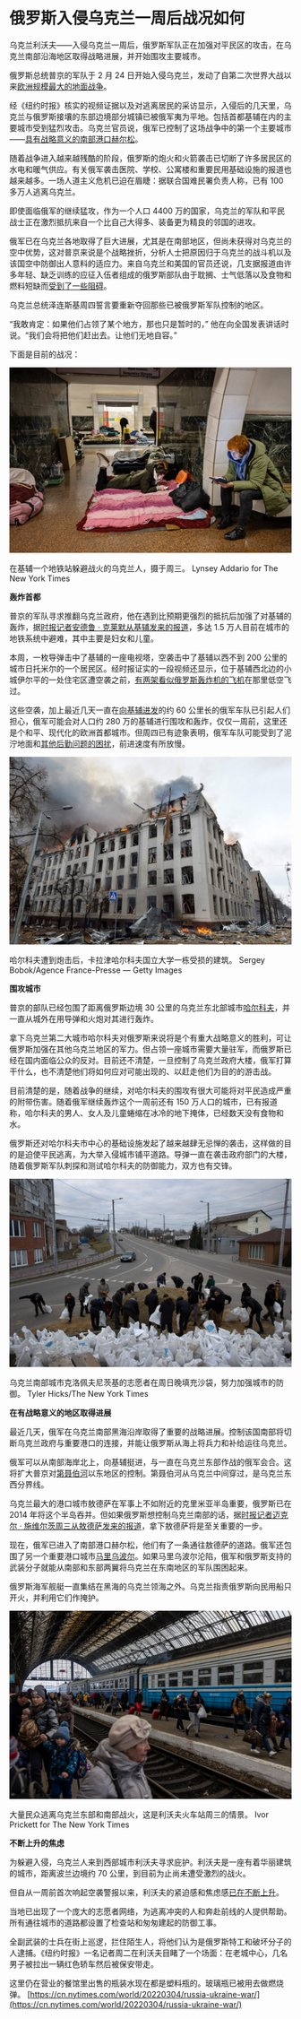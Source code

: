 # 俄罗斯入侵乌克兰一周后战况如何
乌克兰利沃夫——入侵乌克兰一周后，俄罗斯军队正在加强对平民区的攻击，在乌克兰南部沿海地区取得战略进展，并开始围攻主要城市。

俄罗斯总统普京的军队于 2 月 24 日开始入侵乌克兰，发动了自第二次世界大战以来[欧洲规模最大的地面战争](https://www.nytimes.com/news-event/ukraine-russia "Link: https&#x3A;//www.nytimes.com/news-event/ukraine-russia")。

经《纽约时报》核实的视频证据以及对逃离居民的采访显示，入侵后的几天里，乌克兰与俄罗斯接壤的东部边境部分城镇已被俄军夷为平地。包括首都基辅在内的主要城市受到猛烈攻击。乌克兰官员说，俄军已控制了这场战争中的第一个主要城市——[具有战略意义的南部港口赫尔松](https://www.nytimes.com/live/2022/03/02/world/ukraine-russia-war#russia-moves-to-encircle-and-capture-critical-cities-in-ukraine)。

随着战争进入越来越残酷的阶段，俄罗斯的炮火和火箭袭击已切断了许多居民区的水电和暖气供应。有关俄军袭击医院、学校、公寓楼和重要民用基础设施的报道也越来越多。一场人道主义危机已迫在眉睫：据联合国难民署负责人称，已有 100 多万人逃离乌克兰。

即使面临俄军的继续猛攻，作为一个人口 4400 万的国家，乌克兰的军队和平民战士正在激烈抵抗来自一个比自己大得多、装备更为精良的邻国的进攻。

俄军已在乌克兰各地取得了巨大进展，尤其是在南部地区，但尚未获得对乌克兰的空中优势，这对普京来说是个战略挫折，分析人士把原因归于乌克兰的战斗机以及该国空中防御出人意料的适应力。来自乌克兰和美国的官员还说，几支据报道由许多年轻、缺乏训练的应征入伍者组成的俄罗斯部队由于耽搁、士气低落以及食物和燃料短缺而[受到了一些阻碍](https://www.nytimes.com/live/2022/03/02/world/ukraine-russia-war/pentagon-official-says-russian-forces-appear-bogged-down)。

乌克兰总统泽连斯基周四誓言要重新夺回那些已被俄罗斯军队控制的地区。

“我敢肯定：如果他们占领了某个地方，那也只是暂时的，” 他在向全国发表讲话时说。“我们会将把他们赶出去。让他们无地自容。”

下面是目前的战况：

![](https://github.com/gitbobobo/gitbobobo.github.io/blob/main/img/2022-3-5%2011-35-49/2a635f80-efa5-4e54-8fa2-0debe22c0359.jpeg?raw=true)

在基辅一个地铁站躲避战火的乌克兰人，摄于周三。 Lynsey Addario for The New York Times

**轰炸首都**

普京的军队寻求推翻乌克兰政府，他在遇到比预期更强烈的抵抗后加强了对基辅的轰炸，据[时报记者安德鲁 · 克莱默从基辅发来的报道](https://www.nytimes.com/2022/03/02/world/europe/russia-ukraine-war-shelters.html)，多达 1.5 万人目前在城市的地铁系统中避难，其中主要是妇女和儿童。

本周，一枚导弹击中了基辅的一座电视塔，空袭击中了基辅以西不到 200 公里的城市日托米尔的一个居民区。经时报证实的一段视频还显示，位于基辅西北边的小城伊尔平的一处住宅区遭空袭之前，[有两架看似俄罗斯轰炸机的飞机](https://www.nytimes.com/live/2022/03/02/world/ukraine-russia-war/video-shows-what-appear-to-be-russian-jets-striking-apartments-outside-kyiv)在那里低空飞过。

这些空袭，加上最近几天一直在[向基辅进发](https://www.nytimes.com/2022/03/01/world/europe/russian-convoy-ukraine.html)的约 60 公里长的俄军车队已引起人们担心，俄军可能会对人口约 280 万的基辅进行围攻和轰炸，仅仅一周前，这里还是个和平、现代化的欧洲首都城市。但周四已有迹象表明，俄军车队可能受到了泥泞地面和[其他后勤问题的困扰](https://www.nytimes.com/live/2022/03/02/world/ukraine-russia-war/pentagon-official-says-russian-forces-appear-bogged-down)，前进速度有所放慢。

![](https://github.com/gitbobobo/gitbobobo.github.io/blob/main/img/2022-3-5%2011-35-49/2c4c4318-d9e2-4b16-947e-5b906041dcac.jpeg?raw=true)

哈尔科夫遭到炮击后，卡拉津哈尔科夫国立大学一栋受损的建筑。 Sergey Bobok/Agence France-Presse — Getty Images

**围攻城市**

普京的部队已经包围了距离俄罗斯边境 30 公里的乌克兰东北部城市[哈尔科夫](https://www.nytimes.com/2022/02/24/world/europe/kharkiv-russia.html)，并一直从城外在用导弹和火炮对其进行轰炸。

拿下乌克兰第二大城市哈尔科夫对俄罗斯来说将是个有重大战略意义的胜利，可让俄罗斯加强在其他乌克兰地区的军力。但占领一座城市需要大量驻军，而俄罗斯已经在国内面临公众的反对。目前还不清楚，一旦控制了乌克兰政府大楼，俄军打算干什么，也不清楚他们将如何应对可能出现的、以赶走他们为目的的游击战。

目前清楚的是，随着战争的继续，对哈尔科夫的围攻有很大可能将对平民造成严重的附带伤害。随着俄军继续轰炸这个一周前还有 150 万人口的城市，已有报道称，哈尔科夫的男人、女人及儿童蜷缩在冰冷的地下掩体，已经数天没有食物和水。

俄罗斯还对哈尔科夫市中心的基础设施发起了越来越肆无忌惮的袭击，这样做的目的是迫使平民逃离，为大举入侵城市铺平道路。导弹一直在袭击政府部门的大楼，随着俄罗斯军队刺探和测试哈尔科夫的防御能力，双方也有交锋。

![](https://github.com/gitbobobo/gitbobobo.github.io/blob/main/img/2022-3-5%2011-35-49/29da34f0-b22c-47db-a8c6-649d3c0d7971.jpeg?raw=true)

乌克兰南部城市克洛佩夫尼茨基的志愿者在周日晚填充沙袋，努力加强城市的防御。 Tyler Hicks/The New York Times

**在有战略意义的地区取得进展**

最近几天，俄军在乌克兰南部黑海沿岸取得了重要的战略进展。控制该国南部将切断乌克兰政府与重要港口的连接，并能让俄罗斯从海上将兵力和补给运往乌克兰。

俄军可以从南部海岸北上，向基辅挺进，与一直在乌克兰东部作战的俄军会合。这将扩大普京对[第聂伯河](https://www.nytimes.com/2022/02/14/world/europe/ukraine-russia-invasion-identity.html)以东地区的控制。第聂伯河从乌克兰中间穿过，是乌克兰东西分界线。

乌克兰最大的港口城市敖德萨在军事上不如附近的克里米亚半岛重要，俄罗斯已在 2014 年将这个半岛吞并。但如果俄罗斯想控制乌克兰南部的话，据[时报记者迈克尔 · 施维尔茨周三从敖德萨发来的报道](https://www.nytimes.com/2022/03/02/world/europe/odessa-black-sea-ukraine-russia.html)，拿下敖德萨将是至关重要的一步。

现在，俄军已进入了南部港口赫尔松，他们有了一条通往敖德萨的道路。俄军还包围了另一个重要港口城市[马里乌波尔](https://www.nytimes.com/live/2022/03/01/world/ukraine-russia-war/mariupol-russia-strategy)。如果马里乌波尔沦陷，俄军和俄罗斯支持的武装分子就能从南部和东部两翼将乌克兰在东南地区的军队围困起来。

俄罗斯海军舰艇一直集结在黑海的乌克兰领海之外。乌克兰指责俄罗斯向民用船只开火，并利用它们作掩护。

![](https://github.com/gitbobobo/gitbobobo.github.io/blob/main/img/2022-3-5%2011-35-49/44a936d4-f5aa-4524-a76b-e814f58a157d.jpeg?raw=true)

大量民众逃离乌克兰东部和南部战火，这是利沃夫火车站周三的情景。 Ivor Prickett for The New York Times

**不断上升的焦虑**

为躲避入侵，乌克兰人来到西部城市利沃夫寻求庇护。利沃夫是一座有着华丽建筑的城市，距离波兰边境约 70 公里，到目前为止尚未遭受激烈的战火。

但自从一周前首次响起空袭警报以来，利沃夫的紧迫感和焦虑感[已在不断上升](https://www.nytimes.com/live/2022/03/02/world/ukraine-russia-war#dread-looms-over-the-refugee-packed-ukrainian-city-of-lviv-though-aspects-of-daily-life-continue)。

当地已出现了一个庞大的志愿者网络，为逃离冲突的人和奔赴前线的人提供帮助。所有通往城市的道路都设置了检查站和匆匆建起的防御工事。

全副武装的士兵在街上巡逻，拦住陌生人，将他们认为是俄罗斯特工和破坏分子的人逮捕。《纽约时报》一名记者周二在利沃夫目睹了一个场面：在老城中心，几名男子被拉出一辆红色轿车然后被保安带走。

这里仍在营业的餐馆里出售的瓶装水现在都是塑料瓶的。玻璃瓶已被用去做燃烧弹。 
 [https://cn.nytimes.com/world/20220304/russia-ukraine-war/](https://cn.nytimes.com/world/20220304/russia-ukraine-war/)
